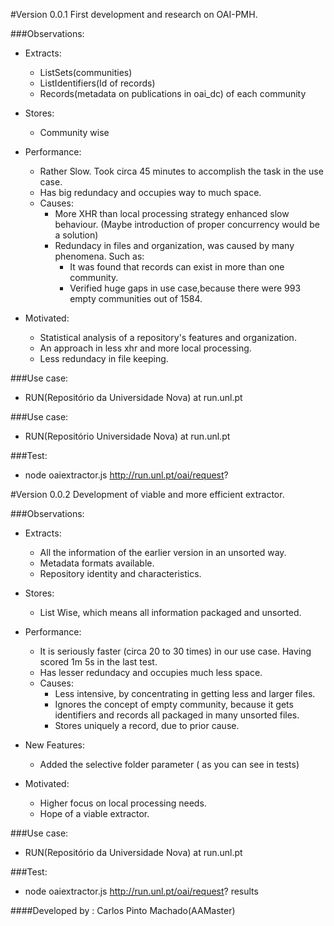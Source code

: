 #Version 0.0.1
First development and research on OAI-PMH.

###Observations:

- Extracts:
    - ListSets(communities)
    - ListIdentifiers(Id of records)
    - Records(metadata on publications in oai_dc) of each community

- Stores:
    - Community wise
    
- Performance:
    - Rather Slow. Took circa 45 minutes to accomplish the task in the use case.
    - Has big redundacy and occupies way to much space.    
    - Causes:
        - More XHR than local processing strategy enhanced slow behaviour. (Maybe introduction of proper concurrency would be a solution)
        - Redundacy in files and organization, was caused by many phenomena. Such as:
            - It was found that records can exist in more than one community.
            - Verified huge gaps in use case,because there were 993 empty communities out of 1584.

- Motivated:
    - Statistical analysis of a repository's features and organization.
	- An approach in less xhr and more local processing.
	- Less redundacy in file keeping.

###Use case: 

- RUN(Repositório da Universidade Nova) at run.unl.pt
	
###Use case: 
- RUN(Repositório Universidade Nova) at run.unl.pt

###Test: 
- node oaiextractor.js http://run.unl.pt/oai/request?

#Version 0.0.2
Development of viable and more efficient extractor.

###Observations:

- Extracts:
    - All the information of the earlier version  in an unsorted way.
    - Metadata formats available.
    - Repository identity and characteristics.

- Stores:
    - List Wise, which means all information packaged and unsorted.
    
- Performance:
	- It is seriously faster (circa 20 to 30 times) in our use case. Having scored 1m 5s in the last test.
	- Has lesser redundacy and occupies much less space.
    - Causes:
        - Less intensive, by concentrating in getting less and larger files.
        - Ignores the concept of empty community, because it gets identifiers and records all packaged in many unsorted files.
        - Stores uniquely a record, due to prior cause.
        
- New Features:
    - Added the selective folder parameter ( as you can see in tests)

- Motivated:
    - Higher focus on local processing needs.
    - Hope of a viable extractor.

###Use case: 

- RUN(Repositório da Universidade Nova) at run.unl.pt

###Test: 
- node oaiextractor.js http://run.unl.pt/oai/request? results

####Developed by : Carlos Pinto Machado(AAMaster)


